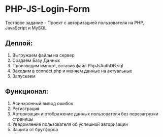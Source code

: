 # PHP-JS-Login-Form
 Тестовое задание - Проект с авторизацией пользователя на PHP, JavaScript и MySQL

## Деплой: 
1. Выгружаем файлы на сервер
2. Создаём Базу Данных
3. Производим импорт, вставив файл PhpJsAuthDB.sql
4. Заходим в connect.php и меняем данные на актуальные
5. Запускаем

## Функционал:
1. Асинхронный вывод ошибок
2. Регистрация
3. Авторизация и отображение данных пользователя без перезагрузки страницы
4. Уведомление пользователя об успешной авторизации
5. Защита от брутфорса
